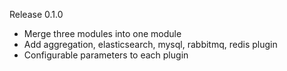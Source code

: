 Release 0.1.0

  * Merge three modules into one module
  * Add aggregation, elasticsearch, mysql, rabbitmq, redis plugin
  * Configurable parameters to each plugin
